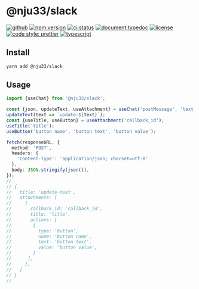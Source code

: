 # @nju33/slack

[![github](https://badgen.net/badge//nju33,slack/000?icon=github&list=1)](https://github.com/nju33/slack)
[![npm:version](https://badgen.net/npm/v/@nju33/slack?icon=npm&label=)](https://www.npmjs.com/package/@nju33/slack)
[![ci:status](https://badgen.net/circleci/github/nju33/slack)](https://circleci.com/gh/nju33/slack)
[![document:typedoc](https://badgen.net/badge/document/typedoc/9602ff)](https://nju33--slack.netlify.com/)
[![license](https://badgen.net/npm/license/vwxy)](https://github.com/nju33/vwxy/blob/master/LICENSE)
[![code style: prettier](https://badgen.net/badge//prettier/ff69b3?label=code%20style)](https://github.com/prettier/prettier)
[![typescript](https://badgen.net/badge/lang/typescript/0376c6)](https://www.typescriptlang.org/)

## Install

```bash
yarn add @nju33/slack
```

## Usage

```ts
import {useChat} from '@nju33/slack';

const {json, updateText, useAttachment} = useChat('postMessage', 'text');
updateText(text => `update-${text}`);
const {useTitle, useButton} = useAttachment('callback_id');
useTitle('title');
useButton('button name', 'button text', 'button value');

fetch(responseURL, {
  method: 'POST',
  headers: {
    'Content-Type': 'application/json; charset=utf-8'
  },
  body: JSON.stringify(json()),
});
//
// {
//   title: 'update-text',
//   attachments: [
//     {
//       callback_id: 'callback_id',
//       title: 'title',
//       actions: [
//        {
//          type: 'button',
//          name: 'button name',
//          text: 'button text',
//          value: 'button value',
//        }
//      ],
//     },
//   ]
// }
//
```
